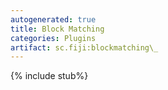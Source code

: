 ```yaml
---
autogenerated: true
title: Block Matching
categories: Plugins
artifact: sc.fiji:blockmatching\_
---
```


{% include stub%}



